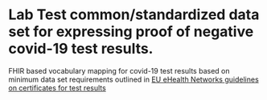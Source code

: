 # Lab Test common/standardized data set for expressing proof of negative covid-19 test results.
FHIR based vocabulary mapping for covid-19 test results based on minimum data set requirements outlined in [EU eHealth Networks guidelines on certificates for test results](https://ec.europa.eu/health/sites/health/files/preparedness_response/docs/covid-19_rat_common-list_en.pdf)
